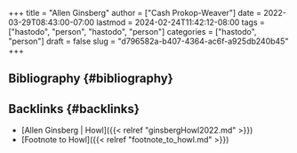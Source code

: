 +++
title = "Allen Ginsberg"
author = ["Cash Prokop-Weaver"]
date = 2022-03-29T08:43:00-07:00
lastmod = 2024-02-24T11:42:12-08:00
tags = ["hastodo", "person", "hastodo", "person"]
categories = ["hastodo", "person"]
draft = false
slug = "d796582a-b407-4364-ac6f-a925db240b45"
+++

## Bibliography {#bibliography}

<style>.csl-entry{text-indent: -1.5em; margin-left: 1.5em;}</style><div class="csl-bib-body">
</div>


## Backlinks {#backlinks}

-   [Allen Ginsberg | Howl]({{< relref "ginsbergHowl2022.md" >}})
-   [Footnote to Howl]({{< relref "footnote_to_howl.md" >}})
